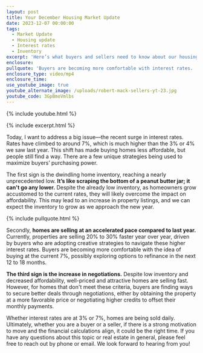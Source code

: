 ```yaml
---
layout: post
title: Your December Housing Market Update
date: 2023-12-07 00:00:00
tags:
  - Market Update
  - Housing update
  - Interest rates
  - Inventory
excerpt: 'Here’s what buyers and sellers need to know about our housing market. '
enclosure:
pullquote: 'Buyers are becoming more comfortable with interest rates. '
enclosure_type: video/mp4
enclosure_time:
use_youtube_image: true
youtube_alternate_image: /uploads/robert-mack-sellers-yt-23.jpg
youtube_code: 3GpBmoVmlbs
---
```

{% include youtube.html %}

{% include excerpt.html %}

Today, I want to address a big issue—the recent surge in interest rates. Rates have climbed to around 7%, which is much higher than the 3% or 4% we saw last year. This shift has made buying homes less affordable, but people still find a way. There are a few unique strategies being used to maximize buyers’ purchasing power.&nbsp;

The first sign is the dwindling home inventory, reaching a nearly unprecedented low. **It’s like scraping the bottom of a peanut butter jar; it can't go any lower.** Despite the already low inventory, as homeowners grow accustomed to the current rates, they will likely overcome the impact on affordability. This may lead to an increase in property listings, and we can expect the inventory to grow as we approach the new year.

{% include pullquote.html %}

Secondly, **homes are selling at an accelerated pace compared to last year.** Currently, properties are selling 20% to 30% faster year over year, driven by buyers who are adopting creative strategies to navigate these higher interest rates. Buyers are becoming more comfortable with the idea of buying at the current 7%, possibly exploring options to refinance in the next 12 to 18 months.

**The third sign is the increase in negotiations.** Despite low inventory and decreased affordability, well-priced and attractive homes are selling fast. However, for homes that don't meet these criteria, buyers are finding ways to secure better deals through negotiations, either by obtaining the property at a more favorable price or negotiating higher credits to offset their monthly payments.

Whether interest rates are at 3% or 7%, homes are being sold daily. Ultimately, whether you are a buyer or a seller, if there is a strong motivation to move and the financial calculations align, it could be the right time. If you have any questions about this topic or real estate in general, please feel free to reach out by phone or email. We look forward to hearing from you!